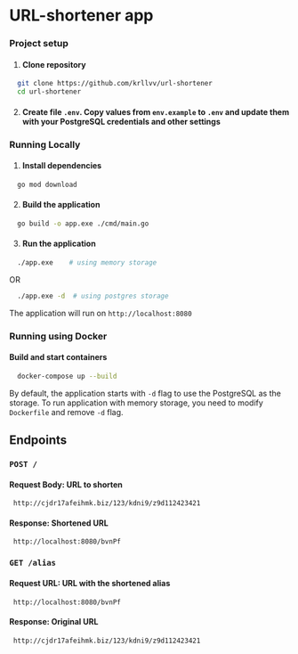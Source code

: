 # URL-shortener app

### Project setup

1. #### Clone repository
```bash
  git clone https://github.com/krllvv/url-shortener
  cd url-shortener
```

2. ####  Create file `.env`. Copy values from `env.example` to `.env` and update them with your PostgreSQL credentials and other settings
### Running Locally

1. #### Install dependencies
```bash
  go mod download     
```
2. #### Build the application
```bash
  go build -o app.exe ./cmd/main.go
```
3. #### Run the application
```bash
  ./app.exe    # using memory storage
```
OR
```bash
  ./app.exe -d  # using postgres storage
```
The application will run on `http://localhost:8080`

### Running using Docker
 #### Build and start containers
```bash
  docker-compose up --build
```
 By default, the application starts with `-d` flag to use the PostgreSQL as the storage. To run application with memory storage, you need to modify `Dockerfile` and remove `-d` flag. 

## Endpoints

### `POST /`
#### Request Body: URL to shorten
```text
 http://cjdr17afeihmk.biz/123/kdni9/z9d112423421
```

#### Response: Shortened URL 
```text
 http://localhost:8080/bvnPf
```

### `GET /alias`
#### Request URL: URL with the shortened alias 
```text
 http://localhost:8080/bvnPf
```

#### Response: Original URL
```text
 http://cjdr17afeihmk.biz/123/kdni9/z9d112423421
```